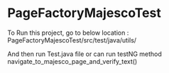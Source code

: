 # PageFactoryMajescoTest

To Run this project, go to below location : 
PageFactoryMajescoTest/src/test/java/utils/

And then run Test.java file or can run testNG method navigate_to_majesco_page_and_verify_text()
